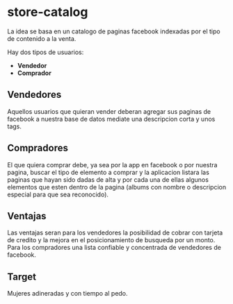 store-catalog
=============

La idea se basa en un catalogo de paginas facebook indexadas por el tipo de contenido a la venta. 

Hay dos tipos de  usuarios:
* __Vendedor__
* __Comprador__ 

Vendedores
-
Aquellos usuarios que quieran vender deberan agregar sus paginas de facebook a nuestra base de datos mediate una descripcion corta y unos tags.

Compradores
-
El que quiera comprar debe, ya sea por la app en facebook o por nuestra pagina, buscar el tipo de elemento a comprar y la aplicacion listara las paginas que hayan sido dadas de alta y por cada una de ellas algunos elementos que esten dentro de la pagina (albums con nombre o descripcion especial para que sea reconocido).


Ventajas
-
Las ventajas seran para los vendedores la posibilidad de cobrar con tarjeta de credito y la mejora en el posicionamiento de busqueda por un monto. 
Para los compradores una lista confiable y concentrada de vendedores de facebook.

Target
-
Mujeres adineradas y con tiempo al pedo.